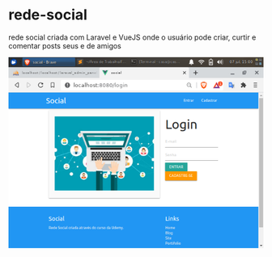 # rede-social
rede social criada com Laravel e VueJS onde o usuário pode criar, curtir e comentar posts seus e de amigos

![Alt text](.github/social1.png?raw=true "print")
